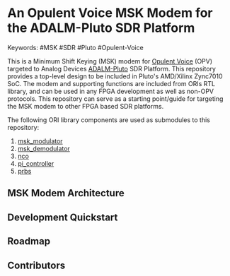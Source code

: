 # An Opulent Voice MSK Modem for the ADALM-Pluto SDR Platform

Keywords: #MSK #SDR #Pluto #Opulent-Voice

This is a Minimum Shift Keying (MSK) modem for [Opulent Voice](#) (OPV) targeted to Analog Devices [ADALM-Pluto](https://wiki.analog.com/university/tools/pluto/users/intro) SDR Platform. This repository provides a top-level design to be included in Pluto's AMD/Xilinx Zync7010 SoC. The modem and supporting functions are included from ORIs RTL library, and can be used in any FPGA development as well as non-OPV protocols. This repository can serve as a starting point/guide for targeting the MSK modem to other FPGA based SDR platforms.

The following ORI library components are used as submodules to this repository:

1. [msk_modulator](#)
2. [msk_demodulator](#)
3. [nco](#)
4. [pi_controller](#)
5. [prbs](#)



## MSK Modem Architecture


## Development Quickstart


## Roadmap


## Contributors

